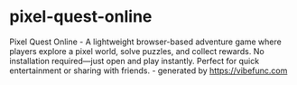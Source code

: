 # pixel-quest-online
Pixel Quest Online - A lightweight browser-based adventure game where players explore a pixel world, solve puzzles, and collect rewards. No installation required—just open and play instantly. Perfect for quick entertainment or sharing with friends. - generated by https://vibefunc.com
